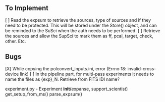 

## To Implement

[ ] Read the expsum to retrieve the sources, type of sources and if they need to be protected.
This will be stored under the Store() object, and can be reminded to the SuSci when the auth needs to be performed.
[ ] Retrieve the sources and allow the SupSci to mark them as ff, pcal, target, check, other. Etc.

## Bugs

[X] While copying the polconvert_inputs.ini, error (Errno 18: invalid-cross-device link)
[ ] In the pipeline part, for multi-pass experiments it needs to name the files as {exp}\_N. Retrieve from FITS IDI name?




experiment.py - Experiment
__init__(expanse, support_scientist)
get_setup_from_ms()
parse_expsum()
